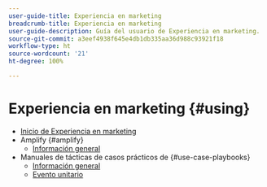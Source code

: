 ```yaml
---
user-guide-title: Experiencia en marketing
breadcrumb-title: Experiencia en marketing
user-guide-description: Guía del usuario de Experiencia en marketing.
source-git-commit: a3eef4938f645e4db1db335aa36d988c93921f18
workflow-type: ht
source-wordcount: '21'
ht-degree: 100%

---
```



# Experiencia en marketing {#using}

+ [Inicio de Experiencia en marketing](home.md)
+ Amplify {#amplify}
   + [Información general](amplify/overview.md)
+ Manuales de tácticas de casos prácticos de {#use-case-playbooks}
   + [Información general](use-case-playbooks/overview.md)
   + [Evento unitario](use-case-playbooks/unitary-event.md)
